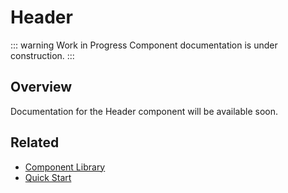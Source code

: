 # Header

::: warning Work in Progress
Component documentation is under construction.
:::

## Overview

Documentation for the Header component will be available soon.

## Related

- [Component Library](/components/)
- [Quick Start](/guide/quick-start)
